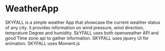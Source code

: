 # WeatherApp
SKYFALL is a simple weather App that showcase the current weather status of any city. it provides information on wind pressure, wind direction, temprature Degree and humidity.
SkYFALL uses both openweather API and good TIme zone api to gather information.
SKYFALL uses jquery UI for animation. 
SKYFALL uses Moment.js


